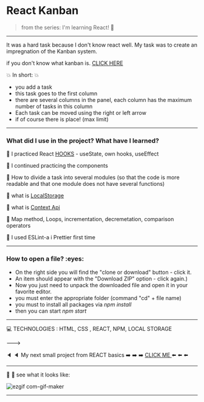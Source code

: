 
<h1> React Kanban  </h1>


>from the series: I'm learning React! :muscle:

----

It was a hard task because I don't know react well. My task was to create an impregnation of the Kanban system.

if you don't know what kanban is. [CLICK HERE](https://github.com/martynakil/quiz_react)



:boom: In short:  :boom: 
- you add a task
- this task goes to the first column
- there are several columns in the panel, each column has the maximum number of tasks in this column
- Each task can be moved using the right or left arrow
- if of course there is place! (max limit)

---


<h3>What did I use in the project? What have I learned?</h3>

:red_circle:  I practiced React [HOOKS](https://reactjs.org/docs/hooks-faq.html#gatsby-focus-wrapper) -  useState, own hooks, useEffect

:red_circle:  I continued practicing the components

:red_circle:  How to divide a task into several modules (so that the code is more readable and that one module does not have several functions)

:red_circle:  what is [LocalStorage](https://www.taniarascia.com/how-to-use-local-storage-with-javascript/)

:red_circle:  what is [Context Api](https://www.toptal.com/react/react-context-api)

:red_circle:  Map method, Loops, incrementation, decremetation, comparison operators

:red_circle: I used   ESLint-a i Prettier  first time

-----

<h3>How to open a file? :eyes: </h3>

* On the right side you will find the "clone or download" button - click it.
* An item should appear with the "Download ZIP" option - click again.)
* Now you just need to unpack the downloaded file and open it in your favorite editor.
* you must enter the appropriate folder (command "cd" + file name)
* you must to install all packages via *npm install*
* then you can start *npm start*



----

:computer: TECHNOLOGIES : HTML, CSS , REACT, NPM, LOCAL STORAGE



———>


:speaker: :speaker: My next small project from REACT basics  :arrow_right: :arrow_right: :arrow_right: [CLICK ME ](https://github.com/martynakiljan/QUIZ) :arrow_left: :arrow_left: :arrow_left:

----



:mag_right: :mag_right: see what it looks like:




![ezgif com-gif-maker](https://user-images.githubusercontent.com/59742201/106315028-eac88f80-626a-11eb-8bd5-6150b0dacf3d.gif)

---------------------------------------------------------------



